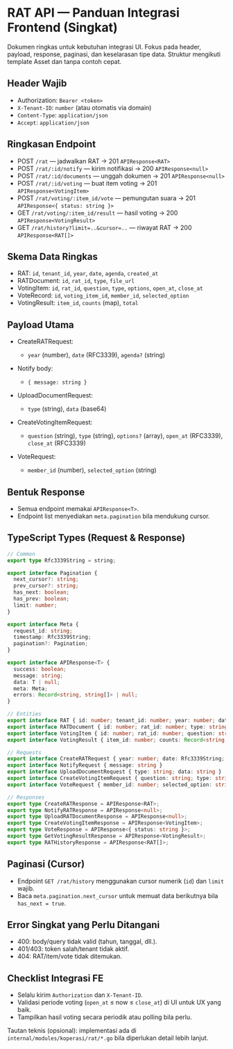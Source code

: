 # RAT API — Panduan Integrasi Frontend (Singkat)

Dokumen ringkas untuk kebutuhan integrasi UI. Fokus pada header, payload, response, paginasi, dan keselarasan tipe data. Struktur mengikuti template Asset dan tanpa contoh cepat.

## Header Wajib

- Authorization: `Bearer <token>`
- `X-Tenant-ID`: `number` (atau otomatis via domain)
- `Content-Type`: `application/json`
- `Accept`: `application/json`

## Ringkasan Endpoint

- POST `/rat` — jadwalkan RAT → 201 `APIResponse<RAT>`
- POST `/rat/:id/notify` — kirim notifikasi → 200 `APIResponse<null>`
- POST `/rat/:id/documents` — unggah dokumen → 201 `APIResponse<null>`
- POST `/rat/:id/voting` — buat item voting → 201 `APIResponse<VotingItem>`
- POST `/rat/voting/:item_id/vote` — pemungutan suara → 201 `APIResponse<{ status: string }>`
- GET `/rat/voting/:item_id/result` — hasil voting → 200 `APIResponse<VotingResult>`
- GET `/rat/history?limit=..&cursor=..` — riwayat RAT → 200 `APIResponse<RAT[]>`

## Skema Data Ringkas

- RAT: `id`, `tenant_id`, `year`, `date`, `agenda`, `created_at`
- RATDocument: `id`, `rat_id`, `type`, `file_url`
- VotingItem: `id`, `rat_id`, `question`, `type`, `options`, `open_at`, `close_at`
- VoteRecord: `id`, `voting_item_id`, `member_id`, `selected_option`
- VotingResult: `item_id`, `counts` (map), `total`

## Payload Utama

- CreateRATRequest:
  - `year` (number), `date` (RFC3339), `agenda?` (string)

- Notify body:
  - `{ message: string }`

- UploadDocumentRequest:
  - `type` (string), `data` (base64)

- CreateVotingItemRequest:
  - `question` (string), `type` (string), `options?` (array), `open_at` (RFC3339), `close_at` (RFC3339)

- VoteRequest:
  - `member_id` (number), `selected_option` (string)

## Bentuk Response

- Semua endpoint memakai `APIResponse<T>`.
- Endpoint list menyediakan `meta.pagination` bila mendukung cursor.

## TypeScript Types (Request & Response)

```ts
// Common
export type Rfc3339String = string;

export interface Pagination {
  next_cursor?: string;
  prev_cursor?: string;
  has_next: boolean;
  has_prev: boolean;
  limit: number;
}

export interface Meta {
  request_id: string;
  timestamp: Rfc3339String;
  pagination?: Pagination;
}

export interface APIResponse<T> {
  success: boolean;
  message: string;
  data: T | null;
  meta: Meta;
  errors: Record<string, string[]> | null;
}

// Entities
export interface RAT { id: number; tenant_id: number; year: number; date: Rfc3339String; agenda?: string; created_at: Rfc3339String }
export interface RATDocument { id: number; rat_id: number; type: string; file_url: string }
export interface VotingItem { id: number; rat_id: number; question: string; type: string; options?: string[]; open_at: Rfc3339String; close_at: Rfc3339String }
export interface VotingResult { item_id: number; counts: Record<string, number>; total: number }

// Requests
export interface CreateRATRequest { year: number; date: Rfc3339String; agenda?: string }
export interface NotifyRequest { message: string }
export interface UploadDocumentRequest { type: string; data: string }
export interface CreateVotingItemRequest { question: string; type: string; options?: string[]; open_at: Rfc3339String; close_at: Rfc3339String }
export interface VoteRequest { member_id: number; selected_option: string }

// Responses
export type CreateRATResponse = APIResponse<RAT>;
export type NotifyRATResponse = APIResponse<null>;
export type UploadRATDocumentResponse = APIResponse<null>;
export type CreateVotingItemResponse = APIResponse<VotingItem>;
export type VoteResponse = APIResponse<{ status: string }>;
export type GetVotingResultResponse = APIResponse<VotingResult>;
export type RATHistoryResponse = APIResponse<RAT[]>;
```

## Paginasi (Cursor)

- Endpoint `GET /rat/history` menggunakan cursor numerik (`id`) dan `limit` wajib.
- Baca `meta.pagination.next_cursor` untuk memuat data berikutnya bila `has_next = true`.

## Error Singkat yang Perlu Ditangani

- 400: body/query tidak valid (tahun, tanggal, dll.).
- 401/403: token salah/tenant tidak aktif.
- 404: RAT/item/vote tidak ditemukan.

## Checklist Integrasi FE

- Selalu kirim `Authorization` dan `X-Tenant-ID`.
- Validasi periode voting (`open_at` ≤ now ≤ `close_at`) di UI untuk UX yang baik.
- Tampilkan hasil voting secara periodik atau polling bila perlu.

Tautan teknis (opsional): implementasi ada di `internal/modules/koperasi/rat/*.go` bila diperlukan detail lebih lanjut.
